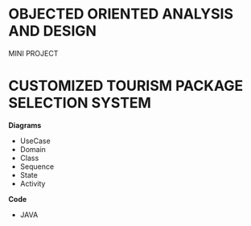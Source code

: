 # OBJECTED ORIENTED ANALYSIS AND DESIGN <br/>
MINI PROJECT
  
# CUSTOMIZED TOURISM PACKAGE SELECTION SYSTEM

**Diagrams**
<ul>
  <li>UseCase</li> 
  <li>Domain</li> 
  <li>Class</li> 
  <li>Sequence</li> 
  <li>State</li> 
  <li>Activity</li> 
</ul>

**Code** <br />
- JAVA

